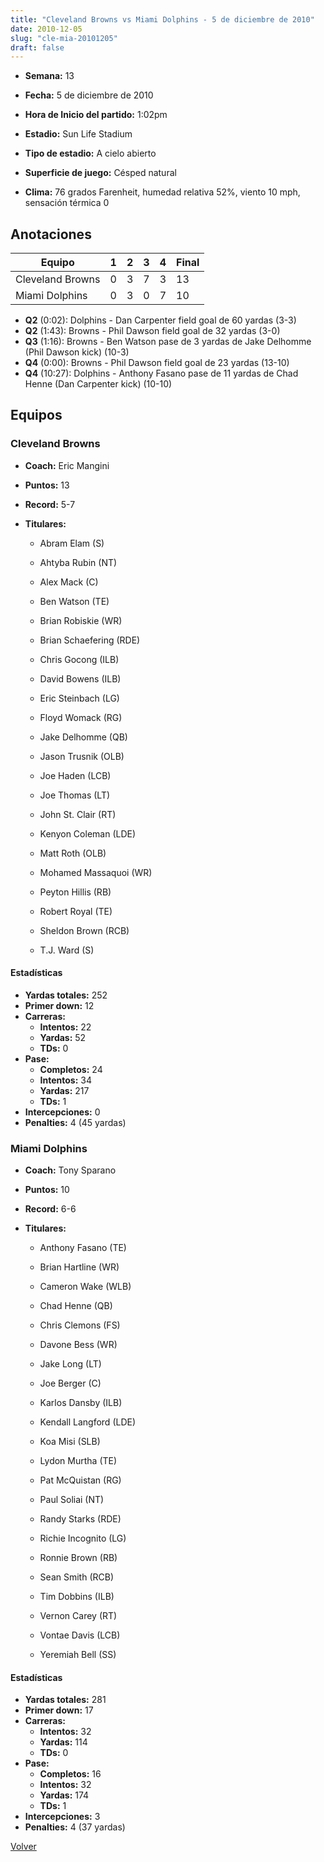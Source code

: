 ```yaml
---
title: "Cleveland Browns vs Miami Dolphins - 5 de diciembre de 2010"
date: 2010-12-05
slug: "cle-mia-20101205"
draft: false
---
```


* **Semana:** 13
* **Fecha:** 5 de diciembre de 2010

* **Hora de Inicio del partido:** 1:02pm
* **Estadio:** Sun Life Stadium
* **Tipo de estadio:** A cielo abierto
* **Superficie de juego:** Césped natural
* **Clima:** 76 grados Farenheit, humedad relativa 52%, viento 10 mph, sensación térmica 0





## Anotaciones
| Equipo | 1 | 2 | 3 | 4 | Final |
|--------|---|---|---|---|-------|
| Cleveland Browns  | 0 | 3 | 7 | 3  | 13 |
| Miami Dolphins  | 0 | 3 | 0 | 7  | 10 |
* **Q2** (0:02): Dolphins - Dan Carpenter field goal de 60 yardas (3-3)
* **Q2** (1:43): Browns - Phil Dawson field goal de 32 yardas (3-0)
* **Q3** (1:16): Browns - Ben Watson pase de 3 yardas de Jake Delhomme (Phil Dawson kick) (10-3)
* **Q4** (0:00): Browns - Phil Dawson field goal de 23 yardas (13-10)
* **Q4** (10:27): Dolphins - Anthony Fasano pase de 11 yardas de Chad Henne (Dan Carpenter kick) (10-10)


## Equipos


### Cleveland Browns
* **Coach:** Eric Mangini
* **Puntos:** 13
* **Record:** 5-7
* **Titulares:** 

  * Abram Elam (S) 

  * Ahtyba Rubin (NT) 

  * Alex Mack (C) 

  * Ben Watson (TE) 

  * Brian Robiskie (WR) 

  * Brian Schaefering (RDE) 

  * Chris Gocong (ILB) 

  * David Bowens (ILB) 

  * Eric Steinbach (LG) 

  * Floyd Womack (RG) 

  * Jake Delhomme (QB) 

  * Jason Trusnik (OLB) 

  * Joe Haden (LCB) 

  * Joe Thomas (LT) 

  * John St. Clair (RT) 

  * Kenyon Coleman (LDE) 

  * Matt Roth (OLB) 

  * Mohamed Massaquoi (WR) 

  * Peyton Hillis (RB) 

  * Robert Royal (TE) 

  * Sheldon Brown (RCB) 

  * T.J. Ward (S) 

#### Estadísticas
* **Yardas totales:** 252
* **Primer down:** 12
* **Carreras:**
  * **Intentos:** 22
  * **Yardas:** 52
  * **TDs:** 0
* **Pase:**
  * **Completos:** 24
  * **Intentos:** 34
  * **Yardas:** 217
  * **TDs:** 1
* **Intercepciones:** 0
* **Penalties:** 4 (45 yardas)

### Miami Dolphins
* **Coach:** Tony Sparano
* **Puntos:** 10
* **Record:** 6-6
* **Titulares:** 

  * Anthony Fasano (TE) 

  * Brian Hartline (WR) 

  * Cameron Wake (WLB) 

  * Chad Henne (QB) 

  * Chris Clemons (FS) 

  * Davone Bess (WR) 

  * Jake Long (LT) 

  * Joe Berger (C) 

  * Karlos Dansby (ILB) 

  * Kendall Langford (LDE) 

  * Koa Misi (SLB) 

  * Lydon Murtha (TE) 

  * Pat McQuistan (RG) 

  * Paul Soliai (NT) 

  * Randy Starks (RDE) 

  * Richie Incognito (LG) 

  * Ronnie Brown (RB) 

  * Sean Smith (RCB) 

  * Tim Dobbins (ILB) 

  * Vernon Carey (RT) 

  * Vontae Davis (LCB) 

  * Yeremiah Bell (SS) 

#### Estadísticas
* **Yardas totales:** 281
* **Primer down:** 17
* **Carreras:**
  * **Intentos:** 32
  * **Yardas:** 114
  * **TDs:** 0
* **Pase:**
  * **Completos:** 16
  * **Intentos:** 32
  * **Yardas:** 174
  * **TDs:** 1
* **Intercepciones:** 3
* **Penalties:** 4 (37 yardas)


[Volver](/historia/2010)
